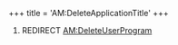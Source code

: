 +++
title = 'AM:DeleteApplicationTitle'
+++

1.  REDIRECT [AM:DeleteUserProgram](AM:DeleteUserProgram "wikilink")